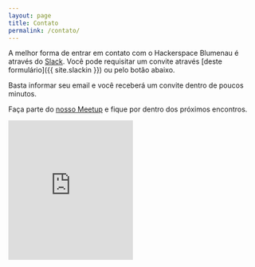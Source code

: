 ```yaml
---
layout: page
title: Contato
permalink: /contato/
---
```


A melhor forma de entrar em contato com o Hackerspace Blumenau é através do [Slack](https://hackerspaceblumenau.slack.com/).
Você pode requisitar um convite através [deste formulário]({{ site.slackin }}) ou pelo botão abaixo.

<script async defer src="{{ site.slackin }}/slackin.js"></script>

Basta informar seu email e você receberá um convite dentro de poucos minutos.

Faça parte do [nosso Meetup](http://www.meetup.com/Hackerspace-Blumenau/) e fique por dentro dos próximos encontros.

<iframe width="250" height="280" src="http://meetu.ps/2WpXKG" frameborder="0"></iframe>
